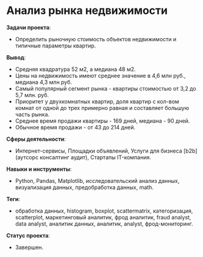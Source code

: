 # Анализ рынка недвижимости
__Задачи проекта__: 
* Определить рыночную стоимость объектов недвижимости и типичные параметры квартир.

__Вывод__: 
* Средняя квадратура 52 м2, а медиана 48 м2. 
* Цены на недвижимость имеют среднее значение в 4,6 млн руб., медиана 4,3 млн руб.
* Самый популярный сегмент рынка - квартиры стоимостью от 3,2 до 5,7 млн. руб.
* Приоритет у двухкомнатных квартир, доля квартир с кол-вом комнат от одной до трех примерно равная и составляет большую часть рынка. 
* Среднее время продажи квартиры - 169 дней, медиана - 90 дней.
* Обычное время продажи - от 43 до 214 дней.
 
__Сферы деятельности__: 
* Интернет-сервисы, Площадки объявлений, Услуги для бизнеса [b2b] (аутсорс консалтинг аудит), Стартапы IT-компания.

__Навыки и инструменты__:
* Python, Pandas, Matplotlib, исследовательский анализ данных, визуализация данных, предобработка данных, math.

__Теги__:
* обработка данных, histogram, boxplot, scattermatrix, категоризация, scatterplot, маркетинговый аналитик, фрод аналитик, fraud analyst, data analyst, аналитик данных, аналитик, analyst, фрод-мониторинг.

__Статус проекта__: 
* Завершен.
